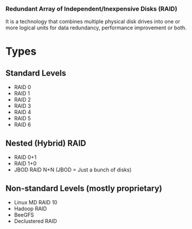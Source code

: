 ### Redundant Array of Independent/Inexpensive Disks (RAID)

It is a technology that combines multiple physical disk drives into one or more logical units for data redundancy, performance improvement or both.

# Types
## Standard Levels
- RAID 0
- RAID 1
- RAID 2
- RAID 3
- RAID 4
- RAID 5
- RAID 6
## Nested (Hybrid) RAID
- RAID 0+1
- RAID 1+0
- JBOD RAID N+N (JBOD = Just a bunch of disks)
## Non-standard Levels (mostly proprietary)
- Linux MD RAID 10
- Hadoop RAID
- BeeGFS
- Declustered RAID